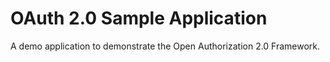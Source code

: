# OAuth 2.0 Sample Application
A demo application to demonstrate the Open Authorization 2.0 Framework.
